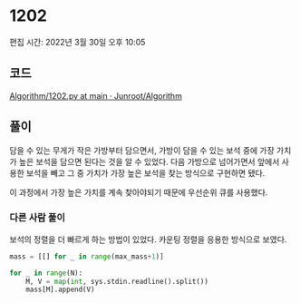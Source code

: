 # 1202

편집 시간: 2022년 3월 30일 오후 10:05

## 코드

[Algorithm/1202.py at main · Junroot/Algorithm](https://github.com/Junroot/Algorithm/blob/main/baekjoon/1202.py)

## 풀이

담을 수 있는 무게가 작은 가방부터 담으면서, 가방이 담을 수 있는 보석 중에 가장 가치가 높은 보석을 담으면 된다는 것을 알 수 있었다. 다음 가방으로 넘어가면서 앞에서 사용한 보석을 빼고 그 중 가치가 가장 높은 보석을 찾는 방식으로 구현하면 됐다.

이 과정에서 가장 높은 가치를 계속 찾아야되기 때문에 우선순위 큐를 사용했다.

### 다른 사람 풀이

보석의 정렬을 더 빠르게 하는 방법이 있었다. 카운팅 정렬을 응용한 방식으로 보였다.

```python
mass = [[] for _ in range(max_mass+1)]

for _ in range(N):
    M, V = map(int, sys.stdin.readline().split())
    mass[M].append(V)
```